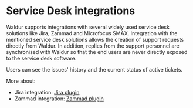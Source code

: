 # Service Desk integrations

Waldur supports integrations with several widely used service desk solutions like Jira,
Zammad and Microfocus SMAX. Integration with the mentioned service desk solutions allows the creation of
support requests directly from Waldur. In addition, replies from the support personnel are synchronised with Waldur so
that the end users are never directly exposed to the service desk software.

Users can see the issues' history and the current status of active tickets.

More about:

* Jira integration:  [Jira plugin](https://docs.waldur.com/developer-guide/plugins/jira/)
* Zammad integration: [Zammad plugin](https://docs.waldur.com/admin-guide/mastermind-configuration/configuration-guide/#waldur_zammad-plugin)